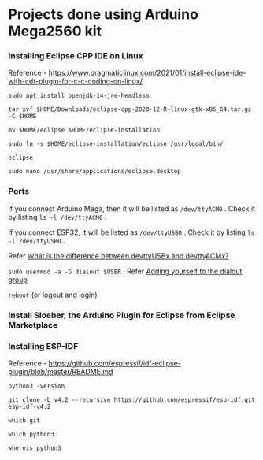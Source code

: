 # Projects done using Arduino Mega2560 kit


### Installing Eclipse CPP IDE on Linux

Reference - https://www.pragmaticlinux.com/2021/01/install-eclipse-ide-with-cdt-plugin-for-c-c-coding-on-linux/ 

`sudo apt install openjdk-14-jre-headless`
  
`tar xvf $HOME/Downloads/eclipse-cpp-2020-12-R-linux-gtk-x86_64.tar.gz -C $HOME`

`mv $HOME/eclipse $HOME/eclipse-installation`

`sudo ln -s $HOME/eclipse-installation/eclipse /usr/local/bin/`

`eclipse`

`sudo nano /usr/share/applications/eclipse.desktop`

### Ports

If you connect Arduino Mega, then it will be listed as `/dev/ttyACM0` . Check it by listing `ls -l /dev/ttyACM0` . 

If you connect ESP32, it will be listed as `/dev/ttyUSB0` . Check it by listing `ls -l /dev/ttyUSB0` . 

Refer [What is the difference between devttyUSBx and devttyACMx?](https://rfc1149.net/blog/2013/03/05/what-is-the-difference-between-devttyusbx-and-devttyacmx/) 


`sudo usermod -a -G dialout $USER` . Refer [Adding yourself to the dialout group](https://askubuntu.com/questions/58119/changing-permissions-on-serial-port)

`reboot` (or logout and login)

### Install Sloeber, the Arduino Plugin for Eclipse from Eclipse Marketplace

### Installing ESP-IDF 

Reference - https://github.com/espressif/idf-eclipse-plugin/blob/master/README.md


`python3 -version`

`git clone -b v4.2 --recursive https://github.com/espressif/esp-idf.git esp-idf-v4.2`

`which git`

`which python3`

`whereis python3`

